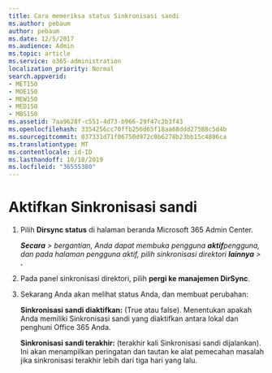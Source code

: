 ```yaml
---
title: Cara memeriksa status Sinkronisasi sandi
ms.author: pebaum
author: pebaum
ms.date: 12/5/2017
ms.audience: Admin
ms.topic: article
ms.service: o365-administration
localization_priority: Normal
search.appverid:
- MET150
- MOE150
- MEW150
- MED150
- MBS150
ms.assetid: 7aa9628f-c551-4d73-b966-29f47c2b3f43
ms.openlocfilehash: 3354256cc70ffb256d65f18aa68ddd27588c5d4b
ms.sourcegitcommit: 037331d71f06750d972c0b6278b23bb15c4806ca
ms.translationtype: MT
ms.contentlocale: id-ID
ms.lasthandoff: 10/18/2019
ms.locfileid: "36555380"
---
```

# <a name="enable-password-sync"></a>Aktifkan Sinkronisasi sandi

1.  Pilih **Dirsync status** di halaman beranda Microsoft 365 Admin Center. 
    
     ***Secara** \> bergantian, Anda dapat membuka pengguna **aktif**pengguna, dan pada halaman pengguna aktif, pilih sinkronisasi direktori **lainnya** \> **.*** 
    
2. Pada panel sinkronisasi direktori, pilih **pergi ke manajemen DirSync**. 
    
3. Sekarang Anda akan melihat status Anda, dan membuat perubahan:
    
    **Sinkronisasi sandi diaktifkan:** (True atau false). Menentukan apakah Anda memiliki Sinkronisasi sandi yang diaktifkan antara lokal dan penghuni Office 365 Anda. 
    
    **Sinkronisasi sandi terakhir:** (terakhir kali Sinkronisasi sandi dijalankan). Ini akan menampilkan peringatan dan tautan ke alat pemecahan masalah jika sinkronisasi terakhir lebih dari tiga hari yang lalu. 
    


